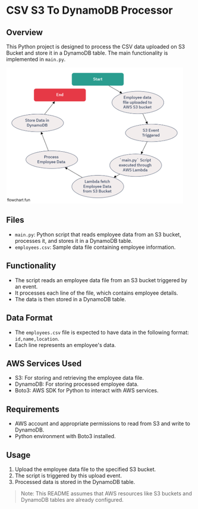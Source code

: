 
# CSV S3 To DynamoDB Processor

## Overview
This Python project is designed to process the CSV data uploaded on S3 Bucket and store it in a DynamoDB table. The main functionality is implemented in `main.py`. 

<img src="static/flowchart-fun.png" alt="flowchart" width="475"/>

## Files
- `main.py`: Python script that reads employee data from an S3 bucket, processes it, and stores it in a DynamoDB table.
- `employees.csv`: Sample data file containing employee information.

## Functionality
- The script reads an employee data file from an S3 bucket triggered by an event.
- It processes each line of the file, which contains employee details.
- The data is then stored in a DynamoDB table.

## Data Format
- The `employees.csv` file is expected to have data in the following format: `id,name,location`.
- Each line represents an employee's data.

## AWS Services Used
- S3: For storing and retrieving the employee data file.
- DynamoDB: For storing processed employee data.
- Boto3: AWS SDK for Python to interact with AWS services.

## Requirements
- AWS account and appropriate permissions to read from S3 and write to DynamoDB.
- Python environment with Boto3 installed.

## Usage
1. Upload the employee data file to the specified S3 bucket.
2. The script is triggered by this upload event.
3. Processed data is stored in the DynamoDB table.

> Note: This README assumes that AWS resources like S3 buckets and DynamoDB tables are already configured.
